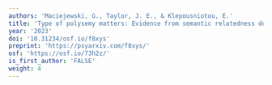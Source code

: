 ```yaml
---
authors: 'Maciejewski, G., Taylor, J. E., & Klepousniotou, E.'
title: 'Type of polysemy matters: Evidence from semantic relatedness decisions.'
year: '2023'
doi: '10.31234/osf.io/f8xys'
preprint: 'https://psyarxiv.com/f8xys/'
osf: 'https://osf.io/73h2z/'
is_first_author: 'FALSE'
weight: 4
---
```

